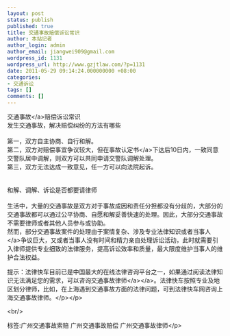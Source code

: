 ```yaml
---
layout: post
status: publish
published: true
title: 交通事故赔偿诉讼常识
author: 本站记者
author_login: admin
author_email: jiangwei909@gmail.com
wordpress_id: 1131
wordpress_url: http://www.gzjtlaw.com/?p=1131
date: 2011-05-29 09:14:24.000000000 +08:00
categories:
- 交通诉讼
tags: []
comments: []
---
```

<p><a>交通事故<&#47;a>赔偿诉讼常识 <br>发生交通事故，解决赔偿纠纷的方法有哪些 <br><br>第一，双方自主协商、自行和解。 <br>第二，双方对赔偿事宜争议较大，但在<a>事故认定书<&#47;a>下达后10日内，一致同意交警队居中调解，则双方可以共同申请交警队调解处理。 <br>第三，双方无法达成一致意见，任一方可以向法院起诉。 <br><br><br>和解、调解、诉讼是否都要请律师 <br><br>生活中，大量的交通事故是双方对于事故成因和责任分担都没有分歧的，大部分的交通事故都可以通过公平协商、自愿和解妥善快速的处理。因此，大部分交通事故不需要律师或者其他人员参与或协助。 <br>然而，部分交通事故案件的处理由于案情复杂、涉及专业法律知识或者<a>当事人<&#47;a>争议巨大，又或者当事人没有时间和精力亲自处理诉讼活动，此时就需要引入律师提供专业细致的法律服务，提高诉讼效率和质量，最大限度维护当事人的维护合法权益。<p>提示：法律快车目前已是中国最大的在线法律咨询平台之一，如果通过阅读法律知识无法满足您的需求，可以咨询<a><a>交通事故律师<&#47;a><&#47;a>。法律快车按照专业及地区划分律师，比如，在上海遇到交通事故方面的法律问题，可到法律快车网咨询上海交通事故律师。<&#47;p><&#47;p><br&#47;><p>标签:广州交通事故索赔 广州交通事故赔偿 广州交通事故律师<&#47;p>
